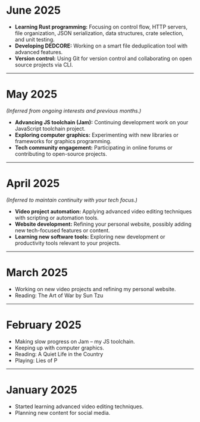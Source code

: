 # June 2025

- **Learning Rust programming:** Focusing on control flow, HTTP servers, file organization, JSON serialization, data structures, crate selection, and unit testing.
- **Developing DEDCORE:** Working on a smart file deduplication tool with advanced features.
- **Version control:** Using Git for version control and collaborating on open source projects via CLI.

---

# May 2025

*(Inferred from ongoing interests and previous months.)*

- **Advancing JS toolchain (Jam):** Continuing development work on your JavaScript toolchain project.
- **Exploring computer graphics:** Experimenting with new libraries or frameworks for graphics programming.
- **Tech community engagement:** Participating in online forums or contributing to open-source projects.

---

# April 2025

*(Inferred to maintain continuity with your tech focus.)*

- **Video project automation:** Applying advanced video editing techniques with scripting or automation tools.
- **Website development:** Refining your personal website, possibly adding new tech-focused features or content.
- **Learning new software tools:** Exploring new development or productivity tools relevant to your projects.

---

# March 2025

- Working on new video projects and refining my personal website.
- Reading: The Art of War by Sun Tzu

---

# February 2025

- Making slow progress on Jam – my JS toolchain.
- Keeping up with computer graphics.
- Reading: A Quiet Life in the Country
- Playing: Lies of P

---

# January 2025

- Started learning advanced video editing techniques.
- Planning new content for social media. 